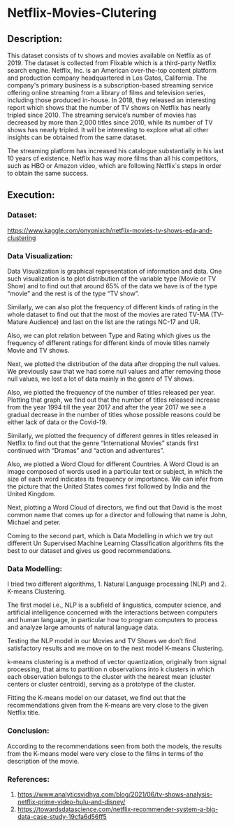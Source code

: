 # Netflix-Movies-Clutering
## Description:

This dataset consists of tv shows and movies available on Netflix as of 2019. The dataset is collected from Flixable which is a third-party Netflix search engine.
Netflix, Inc. is an American over-the-top content platform and production company headquartered in Los Gatos, California. The company's primary business is a subscription-based streaming service offering online streaming from a library of films and television series, including those produced in-house. 
In 2018, they released an interesting report which shows that the number of TV shows on Netflix has nearly tripled since 2010. The streaming service’s number of movies has decreased by more than 2,000 titles since 2010, while its number of TV shows has nearly tripled. It will be interesting to explore what all other insights can be obtained from the same dataset.

The streaming platform has increased his catalogue substantially in his last 10 years of existence. Netflix has way more films than all his competitors, such as HBO or Amazon video, which are following Netflix`s steps in order to obtain the same success. 

## Execution: 

### Dataset: 
https://www.kaggle.com/onyonixch/netflix-movies-tv-shows-eda-and-clustering

### Data Visualization:

Data Visualization is graphical representation of information and data. One such visualization is to plot distribution of the variable type (Movie or TV Show) and to find out that around 65% of the data we have is of the type “movie” and the rest is of the type “TV show”.

Similarly, we can also plot the frequency of different kinds of rating in the whole dataset to find out that the most of the movies are rated TV-MA (TV-Mature Audience) and last on the list are the ratings NC-17 and UR.

Also, we can plot relation between Type and Rating which gives us the frequency of different ratings for different kinds of movie titles namely Movie and TV shows.

Next, we plotted the distribution of the data after dropping the null values. We previously saw that we had some null values and after removing those null values, we lost a lot of data mainly in the genre of TV shows.

Also, we plotted the frequency of the number of titles released per year. Plotting that graph, we find out that the number of titles released increase from the year 1994 till the year 2017 and after the year 2017 we see a gradual decrease in the number of titles whose possible reasons could be either lack of data or the Covid-19.

Similarly, we plotted the frequency of different genres in titles released in Netflix to find out that the genre “International Movies” stands first continued with “Dramas” and “action and adventures”.

Also, we plotted a Word Cloud for different Countries. A Word Cloud is an image composed of words used in a particular text or subject, in which the size of each word indicates its frequency or importance. We can infer from the picture that the United States comes first followed by India and the United Kingdom.

Next, plotting a Word Cloud of directors, we find out that David is the most common name that comes up for a director and following that name is John, Michael and peter.

Coming to the second part, which is Data Modelling in which we try out different Un Supervised Machine Learning Classification algorithms fits the best to our dataset and gives us good recommendations.

### Data Modelling:

I tried two different algorithms, 1. Natural Language processing (NLP) and 2. K-means Clustering.

The first model i.e., NLP is a subfield of linguistics, computer science, and artificial intelligence concerned with the interactions between computers and human language, in particular how to program computers to process and analyze large amounts of natural language data.

Testing the NLP model in our Movies and TV Shows we don’t find satisfactory results and we move on to the next model K-means Clustering.

k-means clustering is a method of vector quantization, originally from signal processing, that aims to partition n observations into k clusters in which each observation belongs to the cluster with the nearest mean (cluster centers or cluster centroid), serving as a prototype of the cluster. 

Fitting the K-means model on our dataset, we find out that the recommendations given from the K-means are very close to the given Netflix title.

### Conclusion:

According to the recommendations seen from both the models, the results from the K-means model were very close to the films in terms of the description of the movie.

### References: 
  1. https://www.analyticsvidhya.com/blog/2021/06/tv-shows-analysis-netflix-prime-video-hulu-and-disney/
  2. https://towardsdatascience.com/netflix-recommender-system-a-big-data-case-study-19cfa6d56ff5
